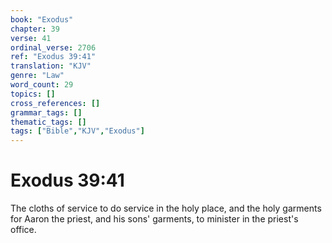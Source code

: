 ```yaml
---
book: "Exodus"
chapter: 39
verse: 41
ordinal_verse: 2706
ref: "Exodus 39:41"
translation: "KJV"
genre: "Law"
word_count: 29
topics: []
cross_references: []
grammar_tags: []
thematic_tags: []
tags: ["Bible","KJV","Exodus"]
---
```


# Exodus 39:41

The cloths of service to do service in the holy place, and the holy garments for Aaron the priest, and his sons' garments, to minister in the priest's office.
